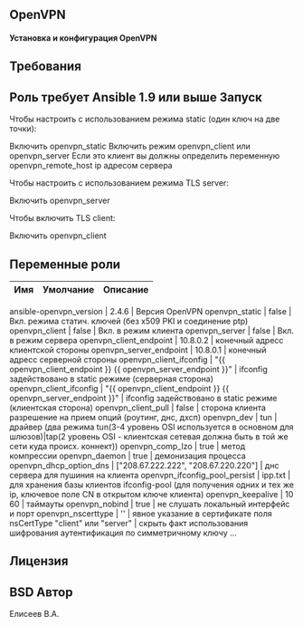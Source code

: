 OpenVPN
-------------
#### Установка и конфигурация OpenVPN
Требования
-------------
Роль требует Ansible 1.9 или выше
Запуск
------------
Чтобы настроить с использованием режима static (один ключ на две точки):

Включить openvpn_static
Включить режим openvpn_client или openvpn_server
Если это клиент вы должны определить переменную openvpn_remote_host ip адресом сервера

Чтобы настроить с использованием режима TLS server:

Включить openvpn_server

Чтобы включить TLS client:

Включить openvpn_client

Переменные роли
------------
Имя | Умолчание | Описание
--- | --- | ---

ansible-openvpn_version | 2.4.6 | Версия OpenVPN
openvpn_static		| false	| Вкл. режима статич. ключей (без x509 PKI и соединение ptp) 
openvpn_client		| false | Вкл. в режим клиента
openvpn_server          | false | Вкл. в режим сервера
openvpn_client_endpoint	| 10.8.0.2 | конечный адресс клиентской стороны
openvpn_server_endpoint	| 10.8.0.1 | конечный адресс серверной стороны
openvpn_client_ifconfig | "{{ openvpn_client_endpoint }} {{ openvpn_server_endpoint }}" | ifconfig задействовано в static режиме (серверная сторона)
openvpn_client_ifconfig | "{{ openvpn_client_endpoint }} {{ openvpn_server_endpoint }}" | ifconfig задействовано в static режиме (клиентская сторона)
openvpn_client_pull	| false | сторона клиента разрешение на прием опций (роутинг, днс, дхсп) 
openvpn_dev	| tun | драйвер (два режима tun(3-4 уровень OSI используется в основном для шлюзов)|tap(2 уровень OSI - клиентская сетевая должна быть в той же сети куда происх. коннект))
openvpn_comp_lzo | true | метод компрессии
openvpn_daemon | true | демонизация процесса
openvpn_dhcp_option_dns | ["208.67.222.222", "208.67.220.220"] | днс сервера для пушиния на клиента
openvpn_ifconfig_pool_persist | ipp.txt | для хранения базы клиентов ifconfig-pool (для получения одних и тех же ip, ключевое поле CN в открытом ключе клиента)
openvpn_keepalive | 10 60 | таймауты
openvpn_nobind | true | не слушать локальный интерфейс и порт
openvpn_nscerttype | '' | явное указание в сертификате поля nsCertType "client" или "server"
| скрыть факт использования шифрования аутентификация по симметричному ключу 
...

Лицензия
-------------
BSD
Автор
-------------
Елисеев В.А.

